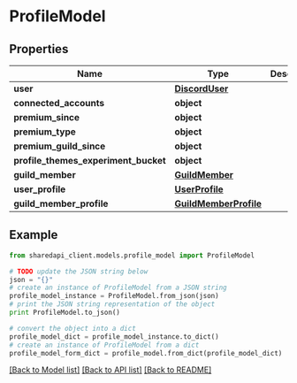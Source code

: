 # ProfileModel


## Properties
Name | Type | Description | Notes
------------ | ------------- | ------------- | -------------
**user** | [**DiscordUser**](DiscordUser.md) |  | [optional] 
**connected_accounts** | **object** |  | [optional] 
**premium_since** | **object** |  | [optional] 
**premium_type** | **object** |  | [optional] 
**premium_guild_since** | **object** |  | [optional] 
**profile_themes_experiment_bucket** | **object** |  | [optional] 
**guild_member** | [**GuildMember**](GuildMember.md) |  | [optional] 
**user_profile** | [**UserProfile**](UserProfile.md) |  | [optional] 
**guild_member_profile** | [**GuildMemberProfile**](GuildMemberProfile.md) |  | [optional] 

## Example

```python
from sharedapi_client.models.profile_model import ProfileModel

# TODO update the JSON string below
json = "{}"
# create an instance of ProfileModel from a JSON string
profile_model_instance = ProfileModel.from_json(json)
# print the JSON string representation of the object
print ProfileModel.to_json()

# convert the object into a dict
profile_model_dict = profile_model_instance.to_dict()
# create an instance of ProfileModel from a dict
profile_model_form_dict = profile_model.from_dict(profile_model_dict)
```
[[Back to Model list]](../README.md#documentation-for-models) [[Back to API list]](../README.md#documentation-for-api-endpoints) [[Back to README]](../README.md)


